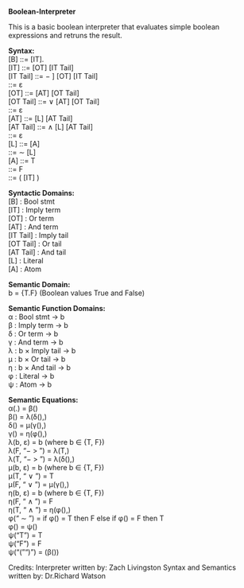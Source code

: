 <b>Boolean-Interpreter</b>
<p>This is a basic boolean interpreter that evaluates simple boolean expressions and retruns the result. </p>


<p><b>Syntax: </b>
<br>[B] ::= [IT].                               
<br>[IT] ::= [OT] [IT Tail]                     
<br>[IT Tail] ::= − ] [OT] [IT Tail]          
<br>::= ε 
<br>[OT] ::= [AT] [OT Tail] 
<br>[OT Tail] ::= ∨ [AT] [OT Tail] 
<br>::= ε 
<br>[AT] ::= [L] [AT Tail] 
<br>[AT Tail] ::= ∧ [L] [AT Tail] 
<br>::= ε 
<br>[L] ::= [A] 
<br>::= ∼ [L] 
<br>[A] ::= T
<br>::= F 
<br>::= ( [IT] )
</p>
<p><b>Syntactic Domains:</b>
<br>[B] : Bool stmt
<br>[IT] : Imply term
<br>[OT] : Or term
<br>[AT] : And term
<br>[IT Tail] : Imply tail
<br>[OT Tail] : Or tail
<br>[AT Tail] : And tail
<br>[L] : Literal
<br>[A] : Atom
</p>
<p><b>Semantic Domain:</b>
<br>b = {T.F} (Boolean values True and False)</p>

<p><b>Semantic Function Domains:</b>
<br>α : Bool stmt → b
<br>β : Imply term → b
<br>δ : Or term → b
<br>γ : And term → b
<br>λ : b × Imply tail → b
<br>µ : b × Or tail → b
<br>η : b × And tail → b
<br>φ : Literal → b
<br>ψ : Atom → b
</p>
<p>
<b>Semantic Equations:</b>
<br>α(<IT>.) = β(<IT>)
<br>β(<OT><IT Tail>) = λ(δ(<OT>),<IT Tail>)
<br>δ(<AT><OT Tail>) = µ(γ(<AT>),<OT Tail>)
<br>γ(<L><AT Tail>) = η(φ(<L>),<AT Tail>)
<br>λ(b, ε) = b (where b ∈ {T, F})
<br>λ(F, “− > ”<OT><IT Tail>) = λ(T,<IT Tail>)
<br>λ(T, “− > ”<OT><IT Tail>) = λ(δ(<OT>),<IT Tail>)
<br>µ(b, ε) = b (where b ∈ {T, F})
<br>µ(T, “ ∨ ”<AT><OT Tail>) = T
<br>µ(F, “ ∨ ”<AT><OT Tail>) = µ(γ(<AT>),<OT Tail>)
<br>η(b, ε) = b (where b ∈ {T, F})
<br>η(F, “ ∧ ”<L><AT Tail>) = F
<br>η(T, “ ∧ ”<L><AT Tail>) = η(φ(<L>),<AT Tail>)
<br>φ(“ ∼ ”<L>) = if φ(<L>) = T then F else if φ(<L>) = F then T
<br>φ(<A>) = ψ(<A>)
<br>ψ(“T”) = T
<br>ψ(“F”) = F
<br>ψ(“(”<IT>“)”) = (β(<IT>))
</p>

Credits:
Interpreter written by: Zach Livingston
Syntax and Semantics written by: Dr.Richard Watson
